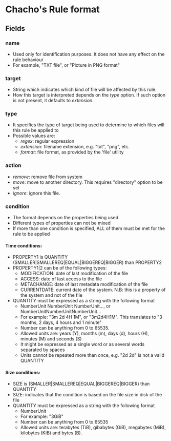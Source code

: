# Chacho's Rule format

## Fields

### name

* Used only for identification purposes. It does not have any effect on the
rule behaviour
* For example, "TXT file", or "Picture in PNG format"

### target

* String which indicates which kind of file will be affected by this rule.
* How this target is interpreted depends on the *type* option. If such option
  is not present, it defaults to *extension*.

### type

* It specifies the type of target being used to determine to which files will
  this rule be applied to
* Possible values are:
    * *regex*: regular expression
    * *extension*: filename extension, e.g. "txt", "png", etc.
    * *format*: file format, as provided by the 'file' utility

### action

* *remove*: remove file from system
* *move*: move to another directory. This requires "directory" option to be
  set
* *ignore*: ignore this file.

### condition

* The format depends on the properties being used
* Different types of properties can not be mixed
* If more than one condition is specified, ALL of them must be met for the rule
  to be applied

#### Time conditions:

* PROPERTY1 is QUANTITY (SMALLER|SMALLEREQ|EQUAL|BIGGEREQ|BIGGER) than
  PROPERTY2
* PROPERTY1|2 can be of the following types:
    * MODIFICATION: date of last modification of the file
    * ACCESS: date of last access to the file
    * METACHANGE: date of last metadata modification of the file
    * CURRENTDATE: current date of the system. N.B: this is a
    property of the system and not of the file
* QUANTITY must be expressed as a string with the following format
    * NumberUnit NumberUnit NumberUnit..., or NumberUnitNumberUnitNumberUnit...
    * For example: "3m 2d 4H 1M", or "3m2d4H1M". This translates to "3 months, 2 days, 4
      hours and 1 minute"
    * Number can be anything from 0 to 65535.
    * Allowed units are: years (Y), months (m), days (d), hours (H),
      minutes (M) and seconds (S)
    * It might be expressed as a single word or as several words separated
      by spaces
    * Units cannot be repeated more than once, e.g. "2d 2d" is not a valid
      QUANTITY

#### Size conditions:

* SIZE is (SMALLER|SMALLEREQ|EQUAL|BIGGEREQ|BIGGER) than QUANTITY
* SIZE: indicates that the condition is based on the file size in disk of the
  file
* QUANTITY must be expressed as a string with the following format
    * NumberUnit
    * For example: "3GiB"
    * Number can be anything from 0 to 65535
    * Allowed units are: terabytes (TiB), gibabytes (GiB), megabytes (MiB),
      kilobytes (KiB) and bytes (B).
